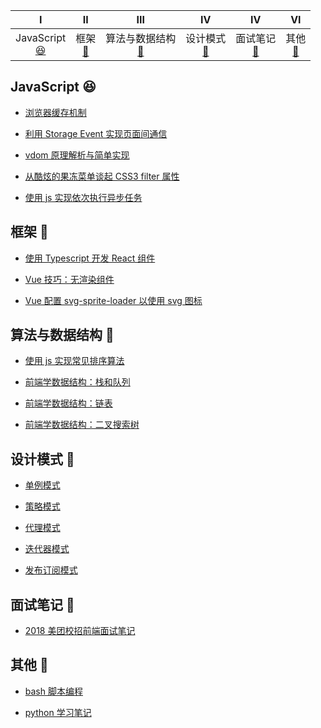 |                         Ⅰ                          |              Ⅱ               |                           Ⅲ                           |                 Ⅳ                  |                  Ⅳ                   |                VI                |
| :------------------------------------------------: | :--------------------------: | :---------------------------------------------------: | :--------------------------------: | :----------------------------------: | :------------------------------: |
| JavaScript<br>[:satisfied:](#JavaScript-satisfied) | 框架<br>[:tada:](#框架-tada) | 算法与数据结构 <br>[:pencil:](#算法与数据结构-pencil) | 设计模式<br>[:art:](#设计模式-art) | 面试笔记<br>[:memo:](#面试笔记-memo) | 其他<br>[:hammer:](#其他-hammer) |

## JavaScript :satisfied:

- [浏览器缓存机制](https://github.com/justemit/coding-note/issues/31)

- [利用 Storage Event 实现页面间通信](https://github.com/justemit/coding-note/issues/26)

- [vdom 原理解析与简单实现](https://github.com/justemit/coding-note/issues/23)

- [从酷炫的果冻菜单谈起 CSS3 filter 属性](https://github.com/justemit/coding-note/issues/18)

- [使用 js 实现依次执行异步任务](https://github.com/justemit/coding-note/issues/14)

## 框架 :tada:

- [使用 Typescript 开发 React 组件 ](https://github.com/justemit/coding-note/issues/27)

- [Vue 技巧：无渲染组件](https://github.com/justemit/coding-note/issues/22)

- [Vue 配置 svg-sprite-loader 以使用 svg 图标](https://github.com/justemit/coding-note/issues/2)

## 算法与数据结构 :pencil:

- [使用 js 实现常见排序算法](https://github.com/justemit/coding-note/issues/30)

- [前端学数据结构：栈和队列](https://github.com/justemit/coding-note/issues/32)

- [前端学数据结构：链表](https://github.com/justemit/coding-note/issues/33)

- [前端学数据结构：二叉搜索树](https://github.com/justemit/coding-note/issues/34)

## 设计模式 :art:

- [单例模式](./design-pattern/docs/singleton.md)

- [策略模式](./design-pattern/docs/strategy.md)

- [代理模式](./design-pattern/docs/proxy.md)

- [迭代器模式](./design-pattern/docs/itetable.md)

- [发布订阅模式](./design-pattern/docs/pubsub.md)

## 面试笔记 :memo:

- [2018 美团校招前端面试笔记](https://github.com/justemit/coding-note/issues/12)

## 其他 :hammer:

- [bash 脚本编程](./bash-script-programming/README.md)

- [python 学习笔记](./python-learning-note/README.md)
